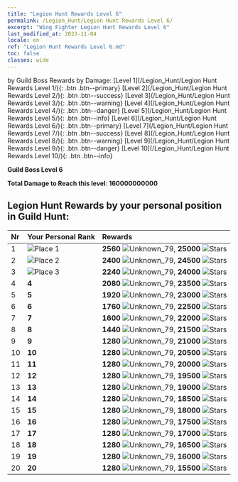 ```yaml
---
title: "Legion Hunt Rewards Level 6"
permalink: /Legion_Hunt/Legion Hunt Rewards Level 6/
excerpt: "Wing Fighter Legion Hunt Rewards Level 6"
last_modified_at: 2023-11-04
locale: en
ref: "Legion Hunt Rewards Level 6.md"
toc: false
classes: wide
---
```


  by Guild Boss Rewards by Damage:   [Level 1](/Legion_Hunt/Legion Hunt Rewards Level 1/){: .btn .btn--primary}   [Level 2](/Legion_Hunt/Legion Hunt Rewards Level 2/){: .btn .btn--success}   [Level 3](/Legion_Hunt/Legion Hunt Rewards Level 3/){: .btn .btn--warning}   [Level 4](/Legion_Hunt/Legion Hunt Rewards Level 4/){: .btn .btn--danger}   [Level 5](/Legion_Hunt/Legion Hunt Rewards Level 5/){: .btn .btn--info}   [Level 6](/Legion_Hunt/Legion Hunt Rewards Level 6/){: .btn .btn--primary}   [Level 7](/Legion_Hunt/Legion Hunt Rewards Level 7/){: .btn .btn--success}   [Level 8](/Legion_Hunt/Legion Hunt Rewards Level 8/){: .btn .btn--warning}   [Level 9](/Legion_Hunt/Legion Hunt Rewards Level 9/){: .btn .btn--danger}   [Level 10](/Legion_Hunt/Legion Hunt Rewards Level 10/){: .btn .btn--info} 



  **Guild Boss Level 6**

 **Total Damage to Reach this level**: **160000000000**



## Legion Hunt Rewards by your personal position in Guild Hunt:

  |  Nr | Your Personal Rank | Rewards |
  |:----|:-------------------|:-------------|
 | 1  | ![Place 1](/images/place_1_p.png) | **2560** ![Unknown_79](/images/item/jt_jd_img25_p.png),  **25000** ![Stars](/images/item/Stars_p.png) |
 | 2  | ![Place 2](/images/place_2_p.png) | **2400** ![Unknown_79](/images/item/jt_jd_img25_p.png),  **24500** ![Stars](/images/item/Stars_p.png) |
 | 3  | ![Place 3](/images/place_3_p.png) | **2240** ![Unknown_79](/images/item/jt_jd_img25_p.png),  **24000** ![Stars](/images/item/Stars_p.png) |
 | 4  | **4** | **2080** ![Unknown_79](/images/item/jt_jd_img25_p.png),  **23500** ![Stars](/images/item/Stars_p.png) |
 | 5  | **5** | **1920** ![Unknown_79](/images/item/jt_jd_img25_p.png),  **23000** ![Stars](/images/item/Stars_p.png) |
 | 6  | **6** | **1760** ![Unknown_79](/images/item/jt_jd_img25_p.png),  **22500** ![Stars](/images/item/Stars_p.png) |
 | 7  | **7** | **1600** ![Unknown_79](/images/item/jt_jd_img25_p.png),  **22000** ![Stars](/images/item/Stars_p.png) |
 | 8  | **8** | **1440** ![Unknown_79](/images/item/jt_jd_img25_p.png),  **21500** ![Stars](/images/item/Stars_p.png) |
 | 9  | **9** | **1280** ![Unknown_79](/images/item/jt_jd_img25_p.png),  **21000** ![Stars](/images/item/Stars_p.png) |
 | 10  | **10** | **1280** ![Unknown_79](/images/item/jt_jd_img25_p.png),  **20500** ![Stars](/images/item/Stars_p.png) |
 | 11  | **11** | **1280** ![Unknown_79](/images/item/jt_jd_img25_p.png),  **20000** ![Stars](/images/item/Stars_p.png) |
 | 12  | **12** | **1280** ![Unknown_79](/images/item/jt_jd_img25_p.png),  **19500** ![Stars](/images/item/Stars_p.png) |
 | 13  | **13** | **1280** ![Unknown_79](/images/item/jt_jd_img25_p.png),  **19000** ![Stars](/images/item/Stars_p.png) |
 | 14  | **14** | **1280** ![Unknown_79](/images/item/jt_jd_img25_p.png),  **18500** ![Stars](/images/item/Stars_p.png) |
 | 15  | **15** | **1280** ![Unknown_79](/images/item/jt_jd_img25_p.png),  **18000** ![Stars](/images/item/Stars_p.png) |
 | 16  | **16** | **1280** ![Unknown_79](/images/item/jt_jd_img25_p.png),  **17500** ![Stars](/images/item/Stars_p.png) |
 | 17  | **17** | **1280** ![Unknown_79](/images/item/jt_jd_img25_p.png),  **17000** ![Stars](/images/item/Stars_p.png) |
 | 18  | **18** | **1280** ![Unknown_79](/images/item/jt_jd_img25_p.png),  **16500** ![Stars](/images/item/Stars_p.png) |
 | 19  | **19** | **1280** ![Unknown_79](/images/item/jt_jd_img25_p.png),  **16000** ![Stars](/images/item/Stars_p.png) |
 | 20  | **20** | **1280** ![Unknown_79](/images/item/jt_jd_img25_p.png),  **15500** ![Stars](/images/item/Stars_p.png) |
